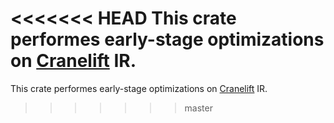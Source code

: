 <<<<<<< HEAD
This crate performes early-stage optimizations on [Cranelift](https://crates.io/crates/cranelift) IR.
=======
This crate performes early-stage optimizations on [Cranelift](https://crates.io/crates/cranelift) IR.
>>>>>>> master
